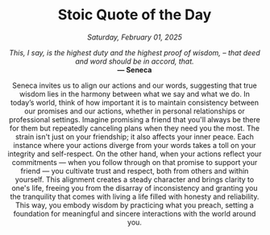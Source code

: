 <h1 align="center">Stoic Quote of the Day</h1>
<p align="center"><em><!--date-start-->Saturday, February 01, 2025<!--date-end--></em></p>
<p align="center">
    <em><!--START_SECTION:quote-text-->
This, I say, is the highest duty and the highest proof of wisdom, – that deed and word should be in accord, that.
<!--END_SECTION:quote-text--></em><br>
    <strong>— <!--START_SECTION:quote-author-->
Seneca
<!--END_SECTION:quote-author--></strong>
</p>

<p align="center" style="max-width:600px;margin:0 auto;">
<!--START_SECTION:quote-interpretation-->
Seneca invites us to align our actions and our words, suggesting that true wisdom lies in the harmony between what we say and what we do. In today’s world, think of how important it is to maintain consistency between our promises and our actions, whether in personal relationships or professional settings. Imagine promising a friend that you'll always be there for them but repeatedly canceling plans when they need you the most. The strain isn't just on your friendship; it also affects your inner peace. Each instance where your actions diverge from your words takes a toll on your integrity and self-respect. On the other hand, when your actions reflect your commitments — when you follow through on that promise to support your friend — you cultivate trust and respect, both from others and within yourself. This alignment creates a steady character and brings clarity to one's life, freeing you from the disarray of inconsistency and granting you the tranquility that comes with living a life filled with honesty and reliability. This way, you embody wisdom by practicing what you preach, setting a foundation for meaningful and sincere interactions with the world around you.
<!--END_SECTION:quote-interpretation-->
</p>
